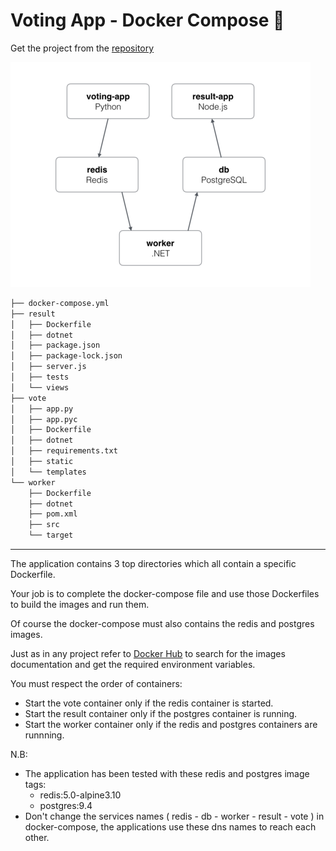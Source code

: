 # Voting App - Docker Compose :whale:

Get the project from the [repository](https://www.github.com/RedaLegzali)

![Architecture](./architecture.png)

```bash
├── docker-compose.yml
├── result
│   ├── Dockerfile
│   ├── dotnet
│   ├── package.json
│   ├── package-lock.json
│   ├── server.js
│   ├── tests
│   └── views
├── vote
│   ├── app.py
│   ├── app.pyc
│   ├── Dockerfile
│   ├── dotnet
│   ├── requirements.txt
│   ├── static
│   └── templates
└── worker
    ├── Dockerfile
    ├── dotnet
    ├── pom.xml
    ├── src
    └── target
```

---

The application contains 3 top directories which all contain a specific Dockerfile. <br>

Your job is to complete the docker-compose file and use those Dockerfiles to build the images and run them. <br>

Of course the docker-compose must also contains the redis and postgres images. <br>

Just as in any project refer to [Docker Hub](https://hub.docker.com) to search for the images documentation and get the required environment variables.

You must respect the order of containers:

- Start the vote container only if the redis container is started.
- Start the result container only if the postgres container is running.
- Start the worker container only if the redis and postgres containers are runnning.

N.B: 
- The application has been tested with these redis and postgres image tags:
    - redis:5.0-alpine3.10
    - postgres:9.4
- Don't change the services names ( redis - db - worker - result - vote ) in docker-compose, the applications use these dns names to reach each other.